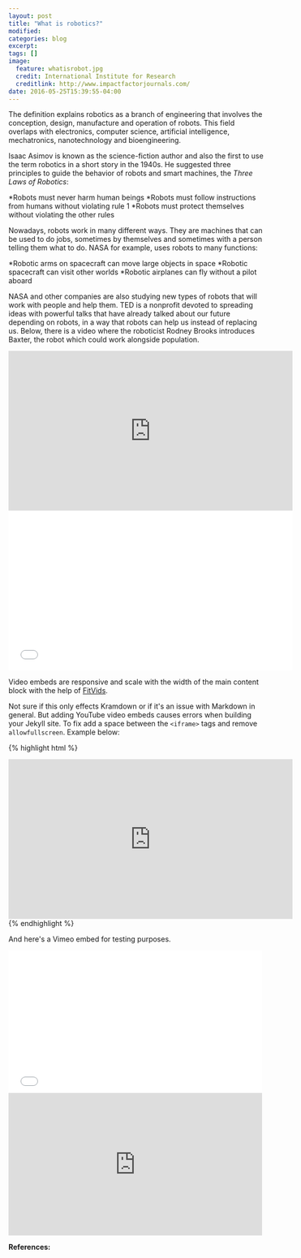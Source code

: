 ```yaml
---
layout: post
title: "What is robotics?"
modified:
categories: blog
excerpt:
tags: []
image:
  feature: whatisrobot.jpg
  credit: International Institute for Research
  creditlink: http://www.impactfactorjournals.com/
date: 2016-05-25T15:39:55-04:00
---
```


The definition explains robotics as a branch of engineering that involves the conception, design, manufacture and operation of robots. This field overlaps with electronics, computer science, artificial intelligence, mechatronics, nanotechnology and bioengineering.

Isaac Asimov is known as the science-fiction author and also the first to use the term robotics in a short story in the 1940s. He suggested three principles to guide the behavior of robots and smart machines, the _Three Laws of Robotics_:

*Robots must never harm human beings
*Robots must follow instructions from humans without violating rule 1
*Robots must protect themselves without violating the other rules

Nowadays, robots work in many different ways. They are machines that can be used to do jobs, sometimes by themselves and sometimes with a person telling them what to do. NASA for example, uses robots to many functions:

*Robotic arms on spacecraft can move large objects in space
*Robotic spacecraft can visit other worlds
*Robotic airplanes can fly without a pilot aboard

NASA and other companies are also studying new types of robots that will work with people and help them. TED is a nonprofit devoted to spreading ideas with powerful talks that have already talked about our future depending on robots, in a way that robots can help us instead of replacing us. Below, there is a video where the roboticist Rodney Brooks introduces Baxter, the robot which could work alongside population.


<iframe width="560" height="315" src="http://www.youtube.com/watch?v=nA-J0510Pxs" frameborder="0"> </iframe>

<iframe width="560" height="315" src="//www.youtube.com/embed/pdSp4Y4GOQs" frameborder="0"> </iframe>

Video embeds are responsive and scale with the width of the main content block with the help of [FitVids](http://fitvidsjs.com/).

Not sure if this only effects Kramdown or if it's an issue with Markdown in general. But adding YouTube video embeds causes errors when building your Jekyll site. To fix add a space between the `<iframe>` tags and remove `allowfullscreen`. Example below:

{% highlight html %}
<iframe width="560" height="315" src="http://www.youtube.com/embed/PWf4WUoMXwg" frameborder="0"> </iframe>
{% endhighlight %}

And here's a Vimeo embed for testing purposes.

<iframe src="//player.vimeo.com/video/98146708?title=0&amp;byline=0" width="500" height="281" frameborder="0"> </iframe>

<iframe src="https://youtu.be/nA-J0510Pxs" width="500" height="281" frameborder="0"> </iframe>





**References:**


[jekyll-gh]: https://github.com/jekyll/jekyll
[jekyll]:    http://jekyllrb.com

